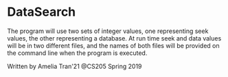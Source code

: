 # DataSearch

The program will use two sets of integer values, one representing seek values, the other representing a database. At run time seek and data values will be in two different files, and the names of both files will be provided on the command line when the program is executed.

Written by Amelia Tran'21 @CS205 Spring 2019
